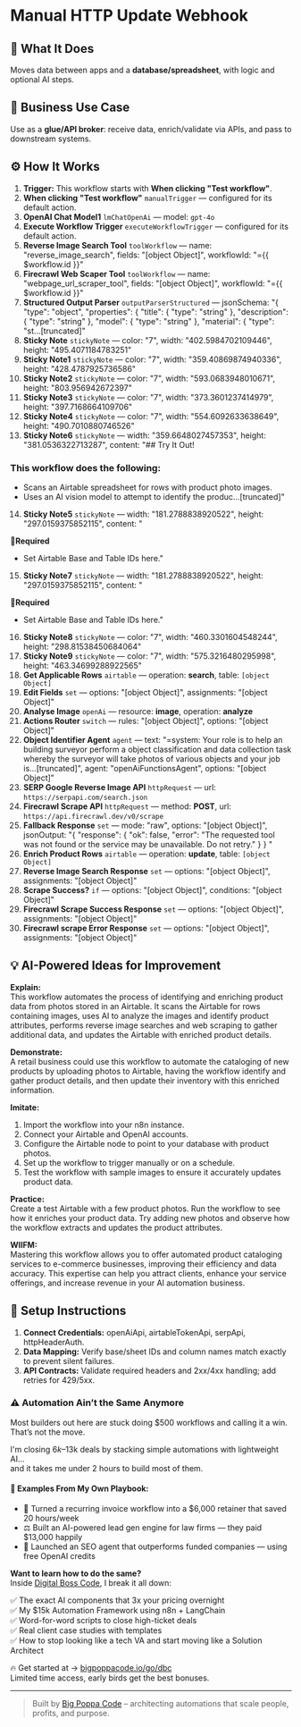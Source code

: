 # Manual HTTP Update Webhook
  ## 🚀 What It Does
  Moves data between apps and a **database/spreadsheet**, with logic and optional AI steps.
  
  ## 💼 Business Use Case
  Use as a **glue/API broker**: receive data, enrich/validate via APIs, and pass to downstream systems.
  
  ## ⚙️ How It Works
  1. **Trigger:** This workflow starts with **When clicking "Test workflow"**.
  2. **When clicking "Test workflow"** `manualTrigger` — configured for its default action.
3. **OpenAI Chat Model1** `lmChatOpenAi` — model: `gpt-4o`
4. **Execute Workflow Trigger** `executeWorkflowTrigger` — configured for its default action.
5. **Reverse Image Search Tool** `toolWorkflow` — name: "reverse_image_search", fields: "[object Object]", workflowId: "={{ $workflow.id }}"
6. **Firecrawl Web Scaper Tool** `toolWorkflow` — name: "webpage_url_scraper_tool", fields: "[object Object]", workflowId: "={{ $workflow.id }}"
7. **Structured Output Parser** `outputParserStructured` — jsonSchema: "{
  "type": "object",
  "properties": {
    "title": { "type": "string" },
    "description": { "type": "string" },
    "model": { "type": "string" },
    "material": { "type": "st…[truncated]"
8. **Sticky Note** `stickyNote` — color: "7", width: "402.5984702109446", height: "495.4071184783251"
9. **Sticky Note1** `stickyNote` — color: "7", width: "359.40869874940336", height: "428.4787925736586"
10. **Sticky Note2** `stickyNote` — color: "7", width: "593.0683948010671", height: "803.956942672397"
11. **Sticky Note3** `stickyNote` — color: "7", width: "373.3601237414979", height: "397.7168664109706"
12. **Sticky Note4** `stickyNote` — color: "7", width: "554.6092633638649", height: "490.7010880746526"
13. **Sticky Note6** `stickyNote` — width: "359.6648027457353", height: "381.0536322713287", content: "## Try It Out!
### This workflow does the following:
* Scans an Airtable spreadsheet for rows with product photo images.
* Uses an AI vision model to attempt to identify the produc…[truncated]"
14. **Sticky Note5** `stickyNote` — width: "181.2788838920522", height: "297.0159375852115", content: "















🚨**Required**
* Set Airtable Base and Table IDs here."
15. **Sticky Note7** `stickyNote` — width: "181.2788838920522", height: "297.0159375852115", content: "















🚨**Required**
* Set Airtable Base and Table IDs here."
16. **Sticky Note8** `stickyNote` — color: "7", width: "460.3301604548244", height: "298.81538450684064"
17. **Sticky Note9** `stickyNote` — color: "7", width: "575.3216480295998", height: "463.34699288922565"
18. **Get Applicable Rows** `airtable` — operation: **search**, table: `[object Object]`
19. **Edit Fields** `set` — options: "[object Object]", assignments: "[object Object]"
20. **Analyse Image** `openAi` — resource: **image**, operation: **analyze**
21. **Actions Router** `switch` — rules: "[object Object]", options: "[object Object]"
22. **Object Identifier Agent** `agent` — text: "=system: Your role is to help an building surveyor perform a object classification and data collection task whereby the surveyor will take photos of various objects and your job is…[truncated]", agent: "openAiFunctionsAgent", options: "[object Object]"
23. **SERP Google Reverse Image API** `httpRequest` — url: `https://serpapi.com/search.json`
24. **Firecrawl Scrape API** `httpRequest` — method: **POST**, url: `https://api.firecrawl.dev/v0/scrape`
25. **Fallback Response** `set` — mode: "raw", options: "[object Object]", jsonOutput: "{
  "response": {
    "ok": false,
    "error": "The requested tool was not found or the service may be unavailable. Do not retry."
  }
}
"
26. **Enrich Product Rows** `airtable` — operation: **update**, table: `[object Object]`
27. **Reverse Image Search Response** `set` — options: "[object Object]", assignments: "[object Object]"
28. **Scrape Success?** `if` — options: "[object Object]", conditions: "[object Object]"
29. **Firecrawl Scrape Success Response** `set` — options: "[object Object]", assignments: "[object Object]"
30. **Firecrawl scrape Error Response** `set` — options: "[object Object]", assignments: "[object Object]"
  
  ## 💡 AI-Powered Ideas for Improvement
  **Explain:**  
This workflow automates the process of identifying and enriching product data from photos stored in an Airtable. It scans the Airtable for rows containing images, uses AI to analyze the images and identify product attributes, performs reverse image searches and web scraping to gather additional data, and updates the Airtable with enriched product details.

**Demonstrate:**  
A retail business could use this workflow to automate the cataloging of new products by uploading photos to Airtable, having the workflow identify and gather product details, and then update their inventory with this enriched information.

**Imitate:**  
1. Import the workflow into your n8n instance.  
2. Connect your Airtable and OpenAI accounts.  
3. Configure the Airtable node to point to your database with product photos.  
4. Set up the workflow to trigger manually or on a schedule.  
5. Test the workflow with sample images to ensure it accurately updates product data.

**Practice:**  
Create a test Airtable with a few product photos. Run the workflow to see how it enriches your product data. Try adding new photos and observe how the workflow extracts and updates the product attributes.

**WIIFM:**  
Mastering this workflow allows you to offer automated product cataloging services to e-commerce businesses, improving their efficiency and data accuracy. This expertise can help you attract clients, enhance your service offerings, and increase revenue in your AI automation business.
  
  ## 🔧 Setup Instructions
  1. **Connect Credentials:** openAiApi, airtableTokenApi, serpApi, httpHeaderAuth.
2. **Data Mapping:** Verify base/sheet IDs and column names match exactly to prevent silent failures.
3. **API Contracts:** Validate required headers and 2xx/4xx handling; add retries for 429/5xx.
  
### ⚠️ Automation Ain’t the Same Anymore

Most builders out here are stuck doing $500 workflows and calling it a win.  
That’s not the move.  

I'm closing $6k–$13k deals by stacking simple automations with lightweight AI...  
and it takes me under 2 hours to build most of them.

#### 🧠 Examples From My Own Playbook:
- 🔁 Turned a recurring invoice workflow into a $6,000 retainer that saved 20 hours/week  
- ⚖️ Built an AI-powered lead gen engine for law firms — they paid $13,000 happily  
- 🚀 Launched an SEO agent that outperforms funded companies — using free OpenAI credits  

**Want to learn how to do the same?**  
Inside [Digital Boss Code](https://bigpoppacode.io/go/dbc), I break it all down:

✅ The exact AI components that 3x your pricing overnight  
✅ My $15k Automation Framework using n8n + LangChain  
✅ Word-for-word scripts to close high-ticket deals  
✅ Real client case studies with templates  
✅ How to stop looking like a tech VA and start moving like a Solution Architect  

🔥 Get started at → [bigpoppacode.io/go/dbc](https://bigpoppacode.io/go/dbc)  
Limited time access, early birds get the best bonuses.

---
> Built by [Big Poppa Code](https://bigpoppacode.io) – architecting automations that scale people, profits, and purpose.
  